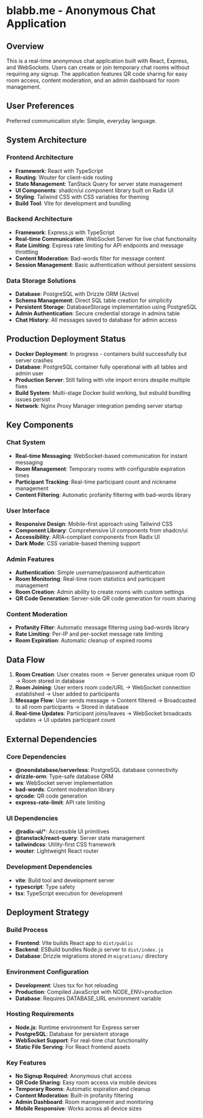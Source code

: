 # blabb.me - Anonymous Chat Application

## Overview

This is a real-time anonymous chat application built with React, Express, and WebSockets. Users can create or join temporary chat rooms without requiring any signup. The application features QR code sharing for easy room access, content moderation, and an admin dashboard for room management.

## User Preferences

Preferred communication style: Simple, everyday language.

## System Architecture

### Frontend Architecture
- **Framework**: React with TypeScript
- **Routing**: Wouter for client-side routing
- **State Management**: TanStack Query for server state management
- **UI Components**: shadcn/ui component library built on Radix UI
- **Styling**: Tailwind CSS with CSS variables for theming
- **Build Tool**: Vite for development and bundling

### Backend Architecture
- **Framework**: Express.js with TypeScript
- **Real-time Communication**: WebSocket Server for live chat functionality
- **Rate Limiting**: Express rate limiting for API endpoints and message throttling
- **Content Moderation**: Bad-words filter for message content
- **Session Management**: Basic authentication without persistent sessions

### Data Storage Solutions
- **Database**: PostgreSQL with Drizzle ORM (Active)
- **Schema Management**: Direct SQL table creation for simplicity
- **Persistent Storage**: DatabaseStorage implementation using PostgreSQL
- **Admin Authentication**: Secure credential storage in admins table
- **Chat History**: All messages saved to database for admin access

## Production Deployment Status
- **Docker Deployment**: In progress - containers build successfully but server crashes
- **Database**: PostgreSQL container fully operational with all tables and admin user
- **Production Server**: Still failing with vite import errors despite multiple fixes
- **Build System**: Multi-stage Docker build working, but esbuild bundling issues persist
- **Network**: Nginx Proxy Manager integration pending server startup

## Key Components

### Chat System
- **Real-time Messaging**: WebSocket-based communication for instant messaging
- **Room Management**: Temporary rooms with configurable expiration times
- **Participant Tracking**: Real-time participant count and nickname management
- **Content Filtering**: Automatic profanity filtering with bad-words library

### User Interface
- **Responsive Design**: Mobile-first approach using Tailwind CSS
- **Component Library**: Comprehensive UI components from shadcn/ui
- **Accessibility**: ARIA-compliant components from Radix UI
- **Dark Mode**: CSS variable-based theming support

### Admin Features
- **Authentication**: Simple username/password authentication
- **Room Monitoring**: Real-time room statistics and participant management
- **Room Creation**: Admin ability to create rooms with custom settings
- **QR Code Generation**: Server-side QR code generation for room sharing

### Content Moderation
- **Profanity Filter**: Automatic message filtering using bad-words library
- **Rate Limiting**: Per-IP and per-socket message rate limiting
- **Room Expiration**: Automatic cleanup of expired rooms

## Data Flow

1. **Room Creation**: User creates room → Server generates unique room ID → Room stored in database
2. **Room Joining**: User enters room code/URL → WebSocket connection established → User added to participants
3. **Message Flow**: User sends message → Content filtered → Broadcasted to all room participants → Stored in database
4. **Real-time Updates**: Participant joins/leaves → WebSocket broadcasts updates → UI updates participant count

## External Dependencies

### Core Dependencies
- **@neondatabase/serverless**: PostgreSQL database connectivity
- **drizzle-orm**: Type-safe database ORM
- **ws**: WebSocket server implementation
- **bad-words**: Content moderation library
- **qrcode**: QR code generation
- **express-rate-limit**: API rate limiting

### UI Dependencies
- **@radix-ui/***: Accessible UI primitives
- **@tanstack/react-query**: Server state management
- **tailwindcss**: Utility-first CSS framework
- **wouter**: Lightweight React router

### Development Dependencies
- **vite**: Build tool and development server
- **typescript**: Type safety
- **tsx**: TypeScript execution for development

## Deployment Strategy

### Build Process
- **Frontend**: Vite builds React app to `dist/public`
- **Backend**: ESBuild bundles Node.js server to `dist/index.js`
- **Database**: Drizzle migrations stored in `migrations/` directory

### Environment Configuration
- **Development**: Uses tsx for hot reloading
- **Production**: Compiled JavaScript with NODE_ENV=production
- **Database**: Requires DATABASE_URL environment variable

### Hosting Requirements
- **Node.js**: Runtime environment for Express server
- **PostgreSQL**: Database for persistent storage
- **WebSocket Support**: For real-time chat functionality
- **Static File Serving**: For React frontend assets

### Key Features
- **No Signup Required**: Anonymous chat access
- **QR Code Sharing**: Easy room access via mobile devices
- **Temporary Rooms**: Automatic expiration and cleanup
- **Content Moderation**: Built-in profanity filtering
- **Admin Dashboard**: Room management and monitoring
- **Mobile Responsive**: Works across all device sizes